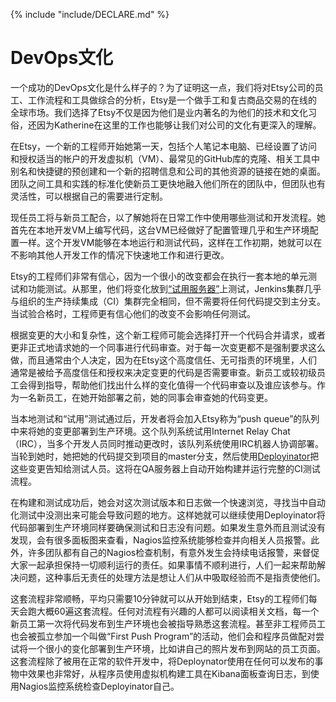 {% include "include/DECLARE.md" %}

# DevOps文化

一个成功的DevOps文化是什么样子的？为了证明这一点，我们将对Etsy公司的员工、工作流程和工具做综合的分析，Etsy是一个做手工和复古商品交易的在线的全球市场。我们选择了Etsy不仅是因为他们是业内著名的为他们的技术和文化习俗，还因为Katherine在这里的工作也能够让我们对公司的文化有更深入的理解。

在Etsy，一个新的工程师开始她第一天，包括个人笔记本电脑、已经设置了访问和授权适当的帐户的开发虚拟机（VM）、最常见的GitHub库的克隆、相关工具中别名和快捷键的预创建和一个新的招聘信息和公司的其他资源的链接在她的桌面。团队之间工具和实践的标准化使新员工更快地融入他们所在的团队中，但团队也有灵活性，可以根据自己的需要进行定制。

现任员工将与新员工配合，以了解她将在日常工作中使用哪些测试和开发流程。她首先在本地开发VM上编写代码，这台VM已经做好了配置管理几乎和生产环境配置一样。这个开发VM能够在本地运行和测试代码，这样在工作初期，她就可以在不影响其他人开发工作的情况下快速地工作和进行更改。

Etsy的工程师们非常有信心，因为一个很小的改变都会在执行一套本地的单元测试和功能测试。从那里，他们将变化放到[“试用服务器”](http://bit.ly/etsy-try)上测试，Jenkins集群几乎与组织的生产持续集成（CI）集群完全相同，但不需要将任何代码提交到主分支。当试验合格时，工程师更有信心他们的改变不会影响任何测试。

根据变更的大小和复杂性，这个新工程师可能会选择打开一个代码合并请求，或者更非正式地请求她的一个同事进行代码审查。对于每一次变更都不是强制要求这么做，而且通常由个人决定，因为在Etsy这个高度信任、无可指责的环境里，人们通常是被给予高度信任和授权来决定变更的代码是否需要审查。新员工或较初级员工会得到指导，帮助他们找出什么样的变化值得一个代码审查以及谁应该参与。作为一名新员工，在她开始部署之前，她的同事会审查她的代码变更。

当本地测试和“试用”测试通过后，开发者将会加入Etsy称为“push queue”的队列中来将她的变更部署到生产环境。这个队列系统试用Internet Relay Chat（IRC），当多个开发人员同时推动更改时，该队列系统使用IRC机器人协调部署。当轮到她时，她把她的代码提交到项目的master分支，然后使用[Deployinator](https://github.com/etsy/deployinator)把这些变更告知给测试人员。这将在QA服务器上自动开始构建并运行完整的CI测试流程。

在构建和测试成功后，她会对这次测试版本和日志做一个快速浏览，寻找当中自动化测试中没测出来可能会导致问题的地方。这样她就可以继续使用Deployinator将代码部署到生产环境同样要确保测试和日志没有问题。如果发生意外而且测试没有发现，会有很多面板图来查看，Nagios监控系统能够检查并向相关人员报警。此外，许多团队都有自己的Nagios检查机制，有意外发生会持续电话报警，来督促大家一起承担保持一切顺利运行的责任。如果事情不顺利进行，人们一起来帮助解决问题，这种事后无责任的处理方法是想让人们从中吸取经验而不是指责使他们。

这套流程非常顺畅，平均只需要10分钟就可以从开始到结束，Etsy的工程师们每天会跑大概60遍这套流程。任何对流程有兴趣的人都可以阅读相关文档，每一个新员工第一次将代码发布到生产环境也会被指导熟悉这套流程。甚至非工程师员工也会被孤立参加一个叫做“First Push Program”的活动，他们会和程序员做配对尝试将一个很小的变化部署到生产环境，比如讲自己的照片发布到网站的员工页面。这套流程除了被用在正常的软件开发中，将Deploynator使用在任何可以发布的事物中效果也非常好，从程序员使用虚拟机构建工具在Kibana面板查询日志，到使用Nagios监控系统检查Deployinator自己。

